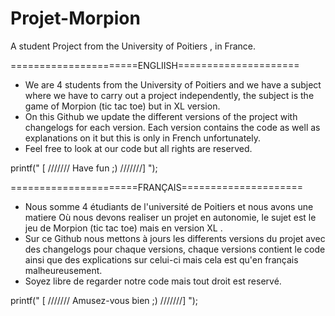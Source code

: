 # Projet-Morpion
A student Project from the University of Poitiers , in France.


======================ENGLIISH=====================
* We are 4 students from the University of Poitiers and we have a subject where we have to carry out a project independently, 
  the subject is the game of Morpion (tic tac toe) but in XL version.
* On this Github we update the different versions of the project with changelogs for each version. Each version contains 
  the code as well as explanations on it but this is only in French unfortunately.
* Feel free to look at our code but all rights are reserved. 

printf(" [ ///////  Have fun ;) ///////] ");



======================FRANÇAIS=====================
* Nous somme 4 étudiants de l'université de Poitiers et nous avons une matiere Où nous devons realiser un projet en autonomie, 
  le sujet est le jeu de Morpion (tic tac toe) mais en version XL . 
* Sur ce Github nous mettons à jours les differents versions du projet avec des changelogs pour chaque versions, chaque versions 
  contient le code ainsi que des explications sur celui-ci mais cela est qu'en français malheureusement.
* Soyez libre de regarder notre code mais tout droit est reservé. 

printf(" [ /////// Amusez-vous bien ;) ///////] ");
